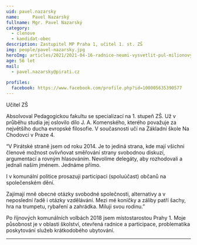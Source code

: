 ```yaml
---
uid: pavel.nazarsky
name:     Pavel Nazarský
fullname: Mgr. Pavel Nazarský 
category:
  - clenove
  - kandidat-obec 
description: Zastupitel MP Praha 1, učitel 1. st. ZŠ
img: people/pavel-nazarsky.jpg
heroImg: articles/2021/2021-04-16-radnice-neumi-vysvetlit-pul-milionovy-pro-valentu.jpg
age: 56 let
mail:
  - pavel.nazarsky@pirati.cz
 
profiles:
  facebook: https://www.facebook.com/profile.php?id=100005635390577
---
```


Učitel ZŠ

Absolvoval Pedagogickou fakultu se specializací na 1. stupeň ZŠ. Už v průběhu studia jej oslovilo dílo J. A. Komenského, kterého považuje za největšího ducha evropské filosofie.
V současnosti učí na Základní škole Na Chodovci v Praze 4.

“V Pirátské straně jsem od roku 2014. Je to jediná strana, kde mají všichni členové možnost ovlivňovat směřování strany svobodnou diskuzí, argumentací a rovným hlasováním. Nevolíme delegáty, aby rozhodovali a jednali naším jménem. Jednáme přímo.

I v komunální politice prosazuji participaci (spoluúčast) občanů na společenském dění.

Zajímají mně obecné otázky svobodné společnosti, alternativy a v neposlední řadě i otázky vzdělávání.
Mezi mé koníčky a záliby patří šachy, hra na trumpetu, rybaření a zahrádka.
Miluji svou rodinu.”

Po říjnových komunálních volbách 2018 jsem místostarostou Prahy 1. Moje působnost je v oblasti školství, otevřená radnice a participace, problematika poskytování služeb krátkodobého ubytování.


---
